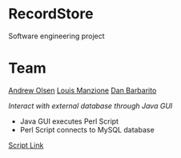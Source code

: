 # RecordStore
Software engineering project

# Team
[Andrew Olsen](github.com/andrewolsen)
[Louis Manzione](github.com/louman222)
[Dan Barbarito](barbarito.me)

*Interact with external database through Java GUI*

* Java GUI executes Perl Script
* Perl Script connects to MySQL database

[Script Link]()
